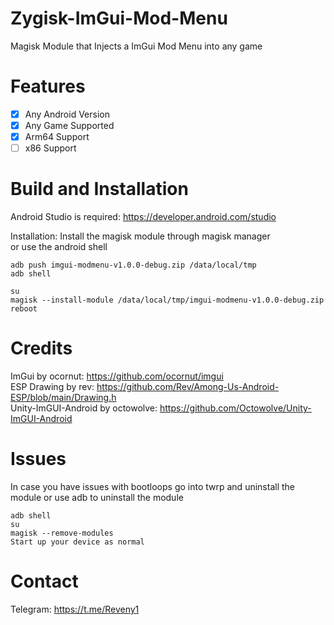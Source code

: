 # Zygisk-ImGui-Mod-Menu
Magisk Module that Injects a ImGui Mod Menu into any game

# Features
- [x] Any Android Version
- [x] Any Game Supported
- [x] Arm64 Support
- [ ] x86 Support

# Build and Installation
Android Studio is required: https://developer.android.com/studio  <br />

Installation:
Install the magisk module through magisk manager <br />
or use the android shell
   ```shell
  adb push imgui-modmenu-v1.0.0-debug.zip /data/local/tmp
  adb shell
  
  su
  magisk --install-module /data/local/tmp/imgui-modmenu-v1.0.0-debug.zip
  reboot
  ```

# Credits
ImGui by ocornut: https://github.com/ocornut/imgui <br />
ESP Drawing by rev: https://github.com/Rev/Among-Us-Android-ESP/blob/main/Drawing.h <br />
Unity-ImGUI-Android by octowolve: https://github.com/Octowolve/Unity-ImGUI-Android <br />
  
# Issues
In case you have issues with bootloops go into twrp and uninstall the module or use adb to uninstall the module
   ```shell
  adb shell
  su
  magisk --remove-modules
  Start up your device as normal
  ```

# Contact
Telegram: https://t.me/Reveny1


